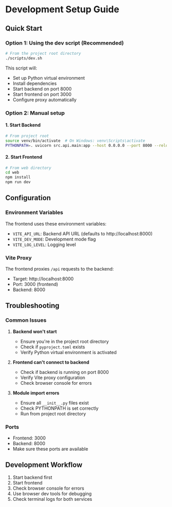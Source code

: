 # Development Setup Guide

## Quick Start

### Option 1: Using the dev script (Recommended)
```bash
# From the project root directory
./scripts/dev.sh
```

This script will:
- Set up Python virtual environment
- Install dependencies
- Start backend on port 8000
- Start frontend on port 3000
- Configure proxy automatically

### Option 2: Manual setup

#### 1. Start Backend
```bash
# From project root
source venv/bin/activate  # On Windows: venv\Scripts\activate
PYTHONPATH=. uvicorn src.api.main:app --host 0.0.0.0 --port 8000 --reload
```

#### 2. Start Frontend
```bash
# From web directory
cd web
npm install
npm run dev
```

## Configuration

### Environment Variables
The frontend uses these environment variables:
- `VITE_API_URL`: Backend API URL (defaults to http://localhost:8000)
- `VITE_DEV_MODE`: Development mode flag
- `VITE_LOG_LEVEL`: Logging level

### Vite Proxy
The frontend proxies `/api` requests to the backend:
- Target: http://localhost:8000
- Port: 3000 (frontend)
- Backend: 8000

## Troubleshooting

### Common Issues

1. **Backend won't start**
   - Ensure you're in the project root directory
   - Check if `pyproject.toml` exists
   - Verify Python virtual environment is activated

2. **Frontend can't connect to backend**
   - Check if backend is running on port 8000
   - Verify Vite proxy configuration
   - Check browser console for errors

3. **Module import errors**
   - Ensure all `__init__.py` files exist
   - Check PYTHONPATH is set correctly
   - Run from project root directory

### Ports
- Frontend: 3000
- Backend: 8000
- Make sure these ports are available

## Development Workflow

1. Start backend first
2. Start frontend
3. Check browser console for errors
4. Use browser dev tools for debugging
5. Check terminal logs for both services
